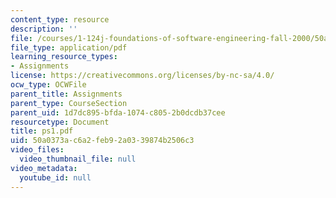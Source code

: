 ```yaml
---
content_type: resource
description: ''
file: /courses/1-124j-foundations-of-software-engineering-fall-2000/50a0373ac6a2feb92a0339874b2506c3_ps1.pdf
file_type: application/pdf
learning_resource_types:
- Assignments
license: https://creativecommons.org/licenses/by-nc-sa/4.0/
ocw_type: OCWFile
parent_title: Assignments
parent_type: CourseSection
parent_uid: 1d7dc895-bfda-1074-c805-2b0dcdb37cee
resourcetype: Document
title: ps1.pdf
uid: 50a0373a-c6a2-feb9-2a03-39874b2506c3
video_files:
  video_thumbnail_file: null
video_metadata:
  youtube_id: null
---
```

